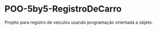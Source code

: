 # POO-5by5-RegistroDeCarro
Projeto para registro de veiculos usando programação orientada a objeto.
